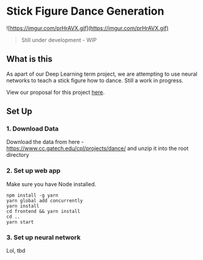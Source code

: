 # Stick Figure Dance Generation

![https://imgur.com/prHrAVX.gif](https://imgur.com/prHrAVX.gif)

> Still under development - WIP

## What is this
As apart of our Deep Learning term project, we are attempting to use neural networks to teach a stick figure how to dance. Still a work in progress.

View our proposal for this project [here](https://docs.google.com/presentation/d/16DkyjuKUwEGn6KHBLAWM4mkfl6efR9skYgtHtZl7f50/edit#slide=id.p).

## Set Up
### 1. Download Data
Download the data from here - https://www.cc.gatech.edu/cpl/projects/dance/ and unzip it into the root directory

### 2. Set up web app
Make sure you have Node installed.
```
npm install -g yarn
yarn global add concurrently
yarn install
cd frontend && yarn install
cd ..
yarn start
```

### 3. Set up neural network
Lol, tbd